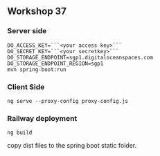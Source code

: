 ## Workshop 37

### Server side

```
DO_ACCESS_KEY=```<your access key>```
DO_SECRET_KEY=```<your secretkey>```
DO_STORAGE_ENDPOINT=sgp1.digitaloceanspaces.com
DO_STORAGE_ENDPOINT_REGION=sgp1
mvn spring-boot:run
```

### Client Side

```
ng serve --proxy-config proxy-config.js
```

### Railway deployment

```
ng build
```

copy dist files to the spring boot static folder.

